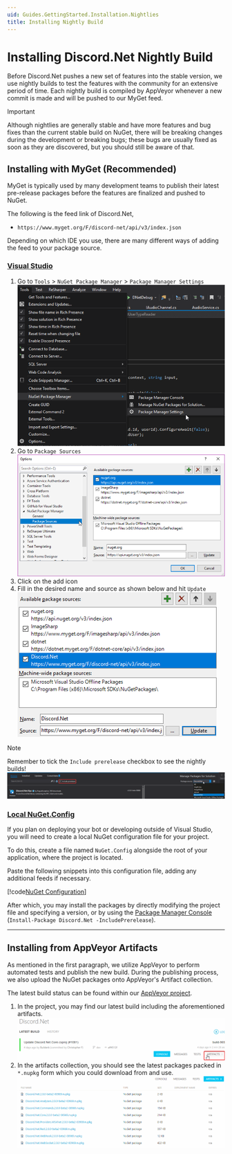 ```yaml
---
uid: Guides.GettingStarted.Installation.Nightlies
title: Installing Nightly Build
---
```


# Installing Discord.Net Nightly Build

Before Discord.Net pushes a new set of features into the stable
version, we use nightly builds to test the features with the
community for an extensive period of time. Each nightly build is
compiled by AppVeyor whenever a new commit is made and will be pushed
to our MyGet feed.

> [!IMPORTANT]
> Although nightlies are generally stable and have more features
> and bug fixes than the current stable build on NuGet, there
> will be breaking changes during the development or
> breaking bugs; these bugs are usually fixed as soon as they
> are discovered, but you should still be aware of that.

## Installing with MyGet (Recommended)

MyGet is typically used by many development teams to publish their
latest pre-release packages before the features are finalized and
pushed to NuGet.

The following is the feed link of Discord.Net,

* `https://www.myget.org/F/discord-net/api/v3/index.json`

Depending on which IDE you use, there are many different ways of
adding the feed to your package source.

### [Visual Studio](#tab/vs)

1. Go to `Tools` > `NuGet Package Manager` > `Package Manager Settings`
    ![VS](images/nightlies-vs-step1.png)
2. Go to `Package Sources`
    ![Package Sources](images/nightlies-vs-step2.png)
3. Click on the add icon
4. Fill in the desired name and source as shown below and hit `Update`
    ![Add Source](images/nightlies-vs-step4.png)

> [!NOTE]
> Remember to tick the `Include prerelease` checkbox to see the
> nightly builds!
> ![Checkbox](images/nightlies-vs-note.png)

### [Local NuGet.Config](#tab/local-nuget-config)

If you plan on deploying your bot or developing outside of Visual
Studio, you will need to create a local NuGet configuration file for
your project.

To do this, create a file named `NuGet.Config` alongside the root of
your application, where the project is located.

Paste the following snippets into this configuration file, adding any
additional feeds if necessary.

[!code[NuGet Configuration](samples/nuget.config)]

After which, you may install the packages by directly modifying the
project file and specifying a version, or by using
the [Package Manager Console](https://docs.microsoft.com/en-us/nuget/tools/powershell-reference)
(`Install-Package Discord.Net -IncludePrerelease`).

***

## Installing from AppVeyor Artifacts

As mentioned in the first paragraph, we utilize AppVeyor to perform
automated tests and publish the new build. During the publishing
process, we also upload the NuGet packages onto
AppVeyor's Artifact collection.

The latest build status can be found within our [AppVeyor project].

[AppVeyor project]: https://ci.appveyor.com/project/rogueexception/discord-net

1. In the project, you may find our latest build including the
 aforementioned artifacts.
    ![Artifacts](images/appveyor-artifacts.png)
2. In the artifacts collection, you should see the latest packages
 packed in `*.nupkg` form which you could download from and use.
    ![NuPkgs](images/appveyor-nupkg.png)
